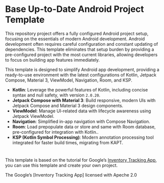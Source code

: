 # Base Up-to-Date Android Project Template

This repository project offers a fully configured Android project setup, focusing on the essentials of modern Android development. Android development often requires careful configuration and constant updating of dependencies. This template eliminates that setup burden by providing a pre-configured project with the most current libraries, allowing developers to focus on building app features immediately.

This template is designed to simplify Android app development, providing a ready-to-use environment with the latest configurations of Kotlin, Jetpack Compose, Material 3, ViewModel, Navigation, Room, and KSP.


- **Kotlin**: Leverage the powerful features of Kotlin, including concise syntax and null safety, with version `2.0.20`.
- **Jetpack Compose with Material 3**: Build responsive, modern UIs with Jetpack Compose and Material 3 design components. 
- **ViewModel**: Manage UI-related data with lifecycle awareness using Jetpack ViewModel.
- **Navigation**: Simplified in-app navigation with Compose Navigation.
- **Room**: Load prepopulate data or store and same with Room database, pre-configured for integration with Kotlin..
- **KSP (Kotlin Symbol Processing)**: Modern annotation processing tool integrated for faster build times, migrating from KAPT.

# 

This template is based on the tutorial for Google’s [Inventory Tracking App](https://github.com/google-developer-training/basic-android-kotlin-compose-training-inventory-app.git), you can use this template and create your own project.


The Google’s [Inventory Tracking App] licensed with Apeche 2.0